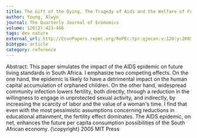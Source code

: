 ```yaml
---
title: The Gift of the Dying, The Tragedy of Aids and the Welfare of Future African Generations
author: Young, Alwyn
journal: The Quarterly Journal of Economics
volume: 120(2):423-466
tags: dev nature
external_url: http://EconPapers.repec.org/RePEc:tpr:qjecon:v:120:y:2005:i:2:p:423-466
bibtype: article
category: reference
---
```

Abstract:  This paper simulates the impact of the AIDS epidemic on future living standards in South Africa. I emphasize two competing effects. On the one hand, the epidemic is likely to have a detrimental impact on the human capital accumulation of orphaned children. On the other hand, widespread community infection lowers fertility, both directly, through a reduction in the willingness to engage in unprotected sexual activity, and indirectly, by increasing the scarcity of labor and the value of a woman's time. I find that even with the most pessimistic assumptions concerning reductions in educational attainment, the fertility effect dominates. The AIDS epidemic, on net, enhances the future per capita consumption possibilities of the South African economy. {\copyright} 2005 MIT Press
